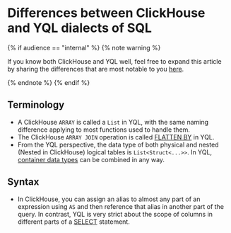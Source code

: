 # Differences between ClickHouse and YQL dialects of SQL

{% if audience == "internal" %}
{% note warning %}

If you know both ClickHouse and YQL well, feel free to expand this article by sharing the differences that are most notable to you [here]({{source-root}}/yt/docs/ru/yql/differences_from/clickhouse.md).

{% endnote %}
{% endif %}

## Terminology
* A ClickHouse `ARRAY` is called a `List` in YQL, with the same naming difference applying to most functions used to handle them.
* The ClickHouse `ARRAY JOIN` operation is called [FLATTEN BY](../syntax/flatten.md) in YQL.
* From the YQL perspective, the data type of both physical and nested (Nested in ClickHouse) logical tables is `List<Struct<...>>`. In YQL, [container data types](../types/containers.md) can be combined in any way.

## Syntax
* In ClickHouse, you can assign an alias to almost any part of an expression using `AS` and then reference that alias in another part of the query. In contrast, YQL is very strict about the scope of columns in different parts of a [SELECT](../syntax/select/index.md) statement.
